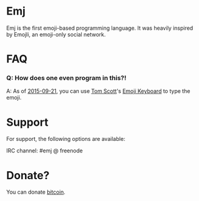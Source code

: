 # Emj
Emj is the first emoji-based programming language. It was heavily inspired by Emojli, an emoji-only social network.

# FAQ

### Q: How does one even program in this?!
A: As of [2015-09-21](https://en.wikipedia.org/wiki/ISO_8601), you can use [Tom Scott](https://github.com/tomscottgo)'s [Emoji Keyboard](https://youtu.be/3AtBE9BOvvk) to type the emoji.

# Support
For support, the following options are available:

IRC channel: #emj @ freenode

# Donate?

You can donate [bitcoin](https://soniex2.github.io/gh-uri.html#bitcoin:14hjC2fq2aJAbaEZK7jNYKZq9YfK5uzDRF?label=emj&message=Donation%20to%20the%20Emj%20Programming%20Language).
